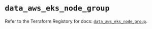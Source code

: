 # `data_aws_eks_node_group`

Refer to the Terraform Registory for docs: [`data_aws_eks_node_group`](https://www.terraform.io/docs/providers/aws/d/eks_node_group).
